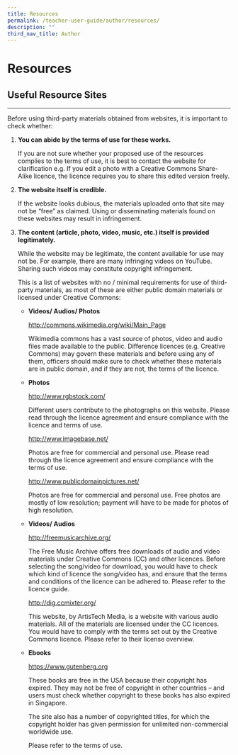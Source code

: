 ```yaml
---
title: Resources
permalink: /teacher-user-guide/author/resources/
description: ""
third_nav_title: Author
---
```

<h1 id="resources">Resources</h1>
<h2 id="-useful-resource-sites-"><strong>Useful Resource Sites</strong></h2>
<hr>
<p>Before using third-party materials obtained from websites, it is important to check whether:</p>
<ol>
<li><p><strong>You can abide by the terms of use for these works.</strong></p>
<p> If you are not sure whether your proposed use of the resources complies to the terms of use, it is best to contact the website for clarification e.g. If you edit a photo with a Creative Commons Share-Alike licence, the licence requires you to share this edited version freely.</p>
</li>
<li><p><strong>The website itself is credible.</strong></p>
<p> If the website looks dubious, the materials uploaded onto that site may not be “free” as claimed. Using or disseminating materials found on these websites may result in infringement.</p>
</li>
<li><p><strong>The content (article, photo, video, music, etc.) itself is provided legitimately.</strong></p>
<p> While the website may be legitimate, the content available for use may not be. For example, there are many infringing videos on YouTube. Sharing such videos may constitute copyright infringement.</p>
<p> This is a list of websites with no / minimal requirements for use of third-party materials, as most of these are either public domain materials or licensed under Creative Commons:</p>
<ul>
<li><p><strong>Videos/ Audios/ Photos</strong></p>
<p>  <a href="http://commons.wikimedia.org/wiki/Main_Page">http://commons.wikimedia.org/wiki/Main_Page</a></p>
<p>  Wikimedia commons has a vast source of photos, video and audio files made available to the public. Difference licences (e.g. Creative Commons) may govern these materials and before using any of them, officers should make sure to check whether these materials are in public domain, and if they are not, the terms of the licence.</p>
</li>
<li><p><strong>Photos</strong></p>
<p>  <a href="http://www.rgbstock.com/">http://www.rgbstock.com/</a></p>
<p>  Different users contribute to the photographs on this website. Please read through the licence agreement and ensure compliance with the licence and terms of use.</p>
<p>  <a href="http://www.imagebase.net/">http://www.imagebase.net/</a></p>
<p>  Photos are free for commercial and personal use. Please read through the licence agreement and ensure compliance with the terms of use.</p>
<p>  <a href="http://www.publicdomainpictures.net/">http://www.publicdomainpictures.net/</a></p>
<p>  Photos are free for commercial and personal use. Free photos are mostly of low resolution; payment will have to be made for photos of high resolution.</p>
</li>
<li><p><strong>Videos/ Audios</strong></p>
<p>  <a href="http://freemusicarchive.org/">http://freemusicarchive.org/</a></p>
<p>  The Free Music Archive offers free downloads of audio and video materials under Creative Commons (CC) and other licences. Before selecting the song/video for download, you would have to check which kind of licence the song/video has, and ensure that the terms and conditions of the licence can be adhered to. Please refer to the licence guide.</p>
<p>  <a href="http://dig.ccmixter.org/">http://dig.ccmixter.org/</a></p>
<p>  This website, by ArtisTech Media, is a website with various audio materials. All of the materials are licensed under the CC licences. You would have to comply with the terms set out by the Creative Commons licence. Please refer to their license overview.</p>
</li>
<li><p><strong>Ebooks</strong></p>
<p>  <a href="https://www.gutenberg.org/">https://www.gutenberg.org</a></p>
<p>  These books are free in the USA because their copyright has expired. They may not be free of copyright in other countries – and users must check whether copyright to these books has also expired in Singapore.</p>
<p>  The site also has a number of copyrighted titles, for which the copyright holder has given permission for unlimited non-commercial worldwide use.</p>
<p>  Please refer to the terms of use.</p>
</li>
</ul>
</li>
</ol>
